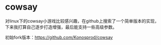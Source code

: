 # cowsay

对linux下的cowsay小游戏比较感兴趣，在github上搜索了一个简单版本的实现，下来我打算自己逐步打造增强，最后能支持一些高级参数。

初始fork版本：https://github.com/Konosprod/cowsay